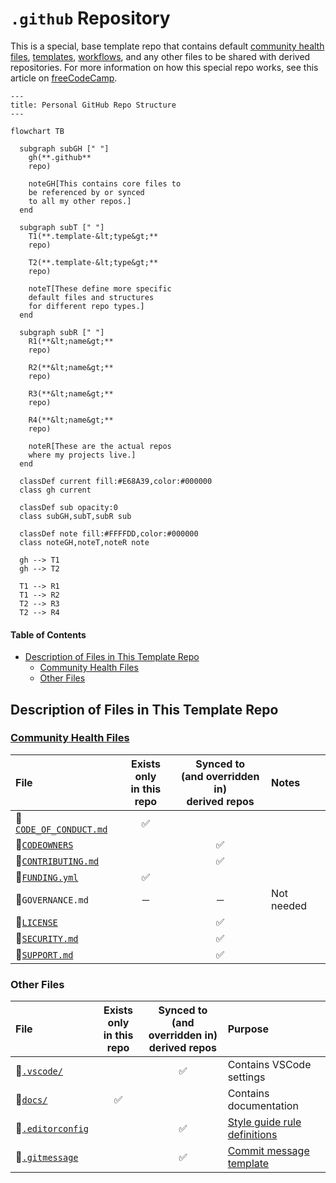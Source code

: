 # `.github` Repository <!-- omit from toc -->

This is a special, base template repo that contains
default [community health files][health], [templates][templates],
[workflows][workflows], and any other files
to be shared with derived repositories.
For more information on how this special repo works,
see this article on [freeCodeCamp][freeCodeCamp].

```mermaid
---
title: Personal GitHub Repo Structure
---

flowchart TB

  subgraph subGH [" "]
    gh(**.github**
    repo)

    noteGH[This contains core files to
    be referenced by or synced
    to all my other repos.]
  end

  subgraph subT [" "]
    T1(**.template-&lt;type&gt;**
    repo)

    T2(**.template-&lt;type&gt;**
    repo)

    noteT[These define more specific
    default files and structures
    for different repo types.]
  end

  subgraph subR [" "]
    R1(**&lt;name&gt;**
    repo)

    R2(**&lt;name&gt;**
    repo)

    R3(**&lt;name&gt;**
    repo)

    R4(**&lt;name&gt;**
    repo)

    noteR[These are the actual repos
    where my projects live.]
  end

  classDef current fill:#E68A39,color:#000000
  class gh current

  classDef sub opacity:0
  class subGH,subT,subR sub

  classDef note fill:#FFFFDD,color:#000000
  class noteGH,noteT,noteR note

  gh --> T1
  gh --> T2

  T1 --> R1
  T1 --> R2
  T2 --> R3
  T2 --> R4
```

#### Table of Contents <!-- omit from toc -->

- [Description of Files in This Template Repo](#description-of-files-in-this-template-repo)
  - [Community Health Files](#community-health-files)
  - [Other Files](#other-files)

## Description of Files in This Template Repo

### [Community Health Files][health]

| File                           | Exists only</br>in this repo | Synced to<br/>(and overridden in)<br/>derived repos | Notes      |
| :----------------------------- | :--------------------------: | :-------------------------------------------------: | :--------- |
| 📄[`CODE_OF_CONDUCT.md`][coc]  |              ✅              |                                                     |            |
| 📄[`CODEOWNERS`][codeOwners]   |                              |                         ✅                          |            |
| 📄[`CONTRIBUTING.md`][contrib] |                              |                         ✅                          |            |
| 📄[`FUNDING.yml`][funding]     |              ✅              |                                                     |            |
| 📄`GOVERNANCE.md`              |              ─               |                          ─                          | Not needed |
| 📄[`LICENSE`][license]         |                              |                         ✅                          |            |
| 📄[`SECURITY.md`][security]    |                              |                         ✅                          |            |
| 📄[`SUPPORT.md`][support]      |                              |                         ✅                          |            |

### Other Files

| File                              | Exists only</br>in this repo | Synced to<br/>(and overridden in)<br/>derived repos | Purpose                                     |
| :-------------------------------- | :--------------------------: | :-------------------------------------------------: | :------------------------------------------ |
| 📁[`.vscode/`][vsCode]            |                              |                         ✅                          | Contains VSCode settings                    |
| 📁[`docs/`][docs]                 |              ✅              |                                                     | Contains documentation                      |
| 📄[`.editorconfig`][editorConfig] |                              |                         ✅                          | [Style guide rule definitions][styleGuides] |
| 📄[`.gitmessage`][message]        |                              |                         ✅                          | [Commit message template][messageGuide]     |

<!-- Source Code URIs -->

[coc]: ./CODE_OF_CONDUCT.md
[codeOwners]: ./.github/CODEOWNERS
[contrib]: ./CONTRIBUTING.md
[docs]: ./docs/
[editorConfig]: ./.editorconfig
[funding]: ./.github/FUNDING.yml
[license]: ./LICENSE
[message]: ./.gitmessage
[messageGuide]: ./docs/StyleGuides.md#commit-messages
[security]: ./SECURITY.md
[styleGuides]: ./docs/StyleGuides.md
[support]: ./SUPPORT.md
[vsCode]: ./.vscode/

<!-- Public URIs -->

[freeCodeCamp]: https://www.freecodecamp.org/news/how-to-use-the-dot-github-repository
[health]: https://docs.github.com/en/communities/setting-up-your-project-for-healthy-contributions/creating-a-default-community-health-file
[templates]: https://docs.github.com/en/communities/using-templates-to-encourage-useful-issues-and-pull-requests/configuring-issue-templates-for-your-repository
[workflows]: https://docs.github.com/en/actions/how-tos/writing-workflows

